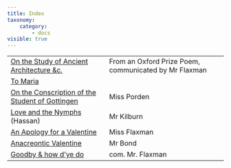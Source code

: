 ```yaml
---
title: Index
taxonomy:
    category:
        - docs
visible: true
---
```


<table>
<tr>
<td class="author"><a href="1808-12-27-01.html">On the Study of Ancient Architecture &amp;c.</a></td>
<td class="author">From an Oxford Prize Poem, <span class="com">communicated by</span> Mr Flaxman</td>
</tr>
<tr>
<td class="author"><a href="1808-12-27-02.html">To Maria</a></td>
<td class="author">&nbsp;</td>
</tr>
<tr>
<td class="author"><a href="1808-12-27-03.html">On the Conscription of the Student of Gottingen</a></td>
<td class="author"><span data-tippy="E. A. Porden" class="green">Miss Porden</span></td>
</tr>
<tr>
<td class="author"><a href="1808-12-27-04.html">Love and the Nymphs</a>&emsp;(Hassan)</td>
<td class="author">Mr Kilburn</td>
</tr>
<tr>
<td class="author"><a href="1808-12-27-05.html">An Apology for a Valentine</a></td>
<td class="author">Miss Flaxman</td>
</tr>
<tr>
<td class="author"><a href="1808-12-27-06.html">Anacreontic Valentine</a></td>
<td class="author">Mr Bond</td>
</tr>
<tr>
<td class="author"><a href="1808-12-27-07.html">Goodby &amp; how d’ye do</a></td>
<td class="author"><span class="com">com.</span> Mr. Flaxman</td>
</tr>
</table>
